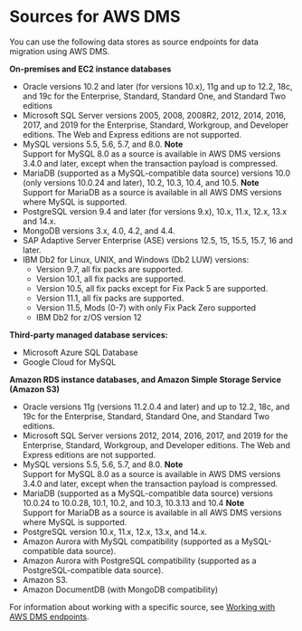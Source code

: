 # Sources for AWS DMS<a name="CHAP_Introduction.Sources"></a>

You can use the following data stores as source endpoints for data migration using AWS DMS\.

**On\-premises and EC2 instance databases**
+ Oracle versions 10\.2 and later \(for versions 10\.x\), 11g and up to 12\.2, 18c, and 19c for the Enterprise, Standard, Standard One, and Standard Two editions
+ Microsoft SQL Server versions 2005, 2008, 2008R2, 2012, 2014, 2016, 2017, and 2019 for the Enterprise, Standard, Workgroup, and Developer editions\. The Web and Express editions are not supported\.
+ MySQL versions 5\.5, 5\.6, 5\.7, and 8\.0\.
**Note**  
Support for MySQL 8\.0 as a source is available in AWS DMS versions 3\.4\.0 and later, except when the transaction payload is compressed\.
+ MariaDB \(supported as a MySQL\-compatible data source\) versions 10\.0 \(only versions 10\.0\.24 and later\), 10\.2, 10\.3, 10\.4, and 10\.5\.
**Note**  
Support for MariaDB as a source is available in all AWS DMS versions where MySQL is supported\.
+ PostgreSQL version 9\.4 and later \(for versions 9\.x\), 10\.x, 11\.x, 12\.x, 13\.x and 14\.x\.
+ MongoDB versions 3\.x, 4\.0, 4\.2, and 4\.4\. 
+ SAP Adaptive Server Enterprise \(ASE\) versions 12\.5, 15, 15\.5, 15\.7, 16 and later\. 
+ IBM Db2 for Linux, UNIX, and Windows \(Db2 LUW\) versions:
  + Version 9\.7, all fix packs are supported\.
  + Version 10\.1, all fix packs are supported\.
  + Version 10\.5, all fix packs except for Fix Pack 5 are supported\.
  + Version 11\.1, all fix packs are supported\.
  + Version 11\.5, Mods \(0\-7\) with only Fix Pack Zero supported
  + IBM Db2 for z/OS version 12

**Third\-party managed database services:**
+ Microsoft Azure SQL Database
+ Google Cloud for MySQL

**Amazon RDS instance databases, and Amazon Simple Storage Service \(Amazon S3\)**
+ Oracle versions 11g \(versions 11\.2\.0\.4 and later\) and up to 12\.2, 18c, and 19c for the Enterprise, Standard, Standard One, and Standard Two editions\.
+ Microsoft SQL Server versions 2012, 2014, 2016, 2017, and 2019 for the Enterprise, Standard, Workgroup, and Developer editions\. The Web and Express editions are not supported\.
+ MySQL versions 5\.5, 5\.6, 5\.7, and 8\.0\.
**Note**  
Support for MySQL 8\.0 as a source is available in AWS DMS versions 3\.4\.0 and later, except when the transaction payload is compressed\.
+ MariaDB \(supported as a MySQL\-compatible data source\) versions 10\.0\.24 to 10\.0\.28, 10\.1, 10\.2, and 10\.3, 10\.3\.13 and 10\.4
**Note**  
Support for MariaDB as a source is available in all AWS DMS versions where MySQL is supported\.
+ PostgreSQL version 10\.x, 11\.x, 12\.x, 13\.x, and 14\.x\. 
+ Amazon Aurora with MySQL compatibility \(supported as a MySQL\-compatible data source\)\.
+ Amazon Aurora with PostgreSQL compatibility \(supported as a PostgreSQL\-compatible data source\)\.
+ Amazon S3\.
+ Amazon DocumentDB \(with MongoDB compatibility\)

For information about working with a specific source, see [Working with AWS DMS endpoints](CHAP_Endpoints.md)\.